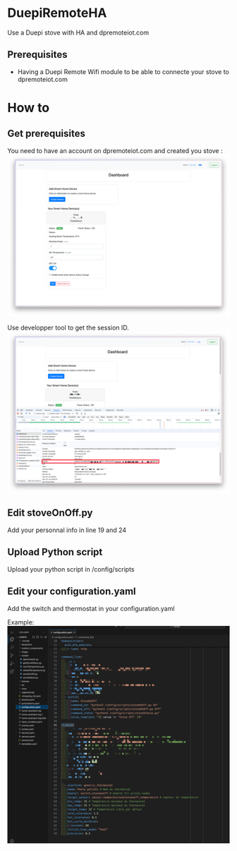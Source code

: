 # DuepiRemoteHA
Use a Duepi stove with HA and dpremoteiot.com

## Prerequisites

- Having a Duepi Remote Wifi module to be able to connecte your stove to dpremoteiot.com

# How to

## Get prerequisites

You need to have an account on dpremoteiot.com and created you stove :
![alt text](AccountAndDeviceID.png)

Use developper tool to get the session ID.
![alt text](getSessionID.png)

## Edit stoveOnOff.py
Add your personnal info in line 19 and 24 

## Upload Python script

Upload your python script in /config/scripts

## Edit your configuration.yaml

Add the switch and thermostat in your configuration.yaml

Example:
![alt text](configurationExample.png)



